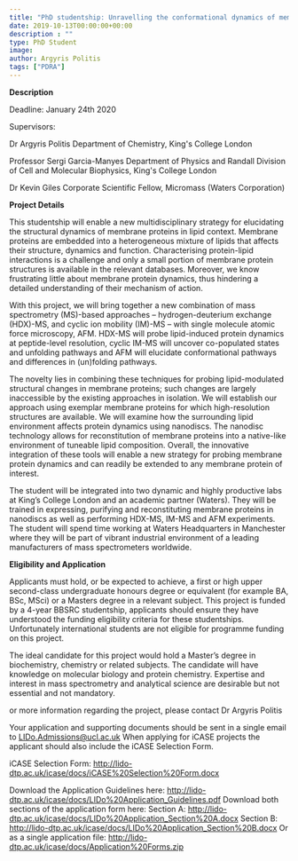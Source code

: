 ```yaml
---
title: "PhD studentship: Unravelling the conformational dynamics of membrane proteins within a lipid environment"
date: 2019-10-13T00:00:00+00:00
description : ""
type: PhD Student
image:
author: Argyris Politis
tags: ["PDRA"]
---
```

**Description**

Deadline: January 24th 2020

Supervisors:

Dr Argyris Politis
Department of Chemistry, King's College London

Professor Sergi Garcia-Manyes
Department of Physics and Randall Division of Cell and Molecular Biophysics, King's College London

Dr Kevin Giles
Corporate Scientific Fellow, Micromass (Waters Corporation)

**Project Details**

This studentship will enable a new multidisciplinary strategy for elucidating the structural dynamics of membrane proteins in lipid context. Membrane proteins are embedded into a heterogeneous mixture of lipids that affects their structure, dynamics and function. Characterising protein-lipid interactions is a challenge and only a small portion of membrane protein structures is available in the relevant databases. Moreover, we know frustrating little about membrane protein dynamics, thus hindering a detailed understanding of their mechanism of action.

With this project, we will bring together a new combination of mass spectrometry (MS)-based approaches – hydrogen-deuterium exchange (HDX)-MS, and cyclic ion mobility (IM)-MS – with single molecule atomic force microscopy, AFM. HDX-MS will probe lipid-induced protein dynamics at peptide-level resolution, cyclic IM-MS will uncover co-populated states and unfolding pathways and AFM will elucidate conformational pathways and differences in (un)folding pathways.

The novelty lies in combining these techniques for probing lipid-modulated structural changes in membrane proteins; such changes are largely inaccessible by the existing approaches in isolation. We will establish our approach using exemplar membrane proteins for which high-resolution structures are available. We will examine how the surrounding lipid environment affects protein dynamics using nanodiscs. The nanodisc technology allows for reconstitution of membrane proteins into a native-like environment of tuneable lipid composition. Overall, the innovative integration of these tools will enable a new strategy for probing membrane protein dynamics and can readily be extended to any membrane protein of interest.

The student will be integrated into two dynamic and highly productive labs at King’s College London and an academic partner (Waters). They will be trained in expressing, purifying and reconstituting membrane proteins in nanodiscs as well as performing HDX-MS, IM-MS and AFM experiments. The student will spend time working at Waters Headquarters in Manchester where they will be part of vibrant industrial environment of a leading manufacturers of mass spectrometers worldwide.


**Eligibility and Application**

Applicants must hold, or be expected to achieve, a first or high upper second-class undergraduate honours degree or equivalent (for example BA, BSc, MSci) or a Masters degree in a relevant subject. This project is funded by a 4-year BBSRC studentship, applicants should ensure they have understood the funding eligibility criteria for these studentships. Unfortunately international students are not eligible for programme funding on this project.

The ideal candidate for this project would hold a Master’s degree in biochemistry, chemistry or related subjects. The candidate will have knowledge on molecular biology and protein chemistry. Expertise and interest in mass spectrometry and analytical science are desirable but not essential and not mandatory.

or more information regarding the project, please contact Dr Argyris Politis

Your application and supporting documents should be sent in a single email to LIDo.Admissions@ucl.ac.uk When applying for iCASE projects the applicant should also include the iCASE Selection Form.

iCASE Selection Form: http://lido-dtp.ac.uk/icase/docs/iCASE%20Selection%20Form.docx

Download the Application Guidelines here: http://lido-dtp.ac.uk/icase/docs/LIDo%20Application_Guidelines.pdf
Download both sections of the application form here:
Section A: http://lido-dtp.ac.uk/icase/docs/LIDo%20Application_Section%20A.docx
Section B: http://lido-dtp.ac.uk/icase/docs/LIDo%20Application_Section%20B.docx
Or as a single application file: http://lido-dtp.ac.uk/icase/docs/Application%20Forms.zip
